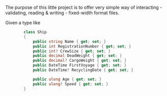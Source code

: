 The purpose of this little project is to offer very simple way of interacting - validating, reading & writing - fixed-width format files.


Given a type like

```csharp
        class Ship
        {
            public string Name { get; set; }
            public int RegistrationNumber { get; set; }
            public int? CrewSize { get; set; }
            public decimal DeadWeight { get; set; }
            public decimal? CargoWeight { get; set; }
            public DateTime FirstVoyage { get; set; }
            public DateTime? RecyclingDate { get; set; }

            public ulong Age { get; set; }
            public ulong? Speed { get; set; }
        }
``` 
